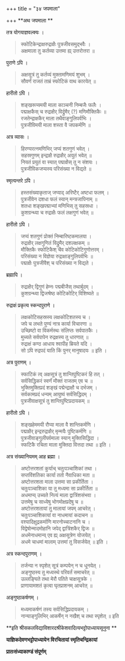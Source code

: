 +++
title = "३४ जपमाला"

+++
**अथ जपमाला **

तत्र योगयाज्ञवल्क्यः ।

> स्फोटिकेन्द्राक्षरुद्राक्षैः पुत्रजीवसमुद्भवैः ।  
> अक्षमाला तु कर्तव्या उत्तमा ह्य् उत्तरोत्तरा ॥

पुराणे ऽपि ।

> अक्षसूत्रं तु कर्तव्यं मुक्तामणिमयं शुभम् ।  
> सौवर्णं राजतं ताम्रं स्फोटिकं वाथ कारयेत् ॥

हारीतो ऽपि ।

> शङ्खरूप्यमयी माला काञ्चनी निम्बजैः फलैः ।  
> पद्माक्षकैस् च रुद्राक्षैर् विर्द्रुमैर् (?) मणिमौक्तिकैः ॥  
> रजतेन्द्राक्षकैर् माला तथैवाङ्गुलिपर्वभिः ।  
> पुत्रजीविमयी माला शस्ता वै जपकर्मणि ॥

अत्र व्यासः ।

> हिरण्यरत्नमणिभिर् जप्यं शतगुणं भवेत् ।  
> सहस्रगुणम् इन्द्राक्षै रुद्राक्षैर् अयुतं भवेत् ॥  
> नियतं प्रयुतं वा स्यात् पद्माक्षैस् तु न संशयः ।  
> पुत्रजीविकजप्यस्य परिसंख्या न विद्यते ॥

स्मृत्यन्तरे ऽपि ।

> हस्तसंख्याकृताज् जप्याद् अरिष्टैर् अष्टधा फलम् ।  
> पुत्रजीवेन दशधा फलं स्यान् मन्त्रजापिनाम् ॥  
> शतधा शङ्खपद्माभ्यां मणिभिस् तु सहस्रधा ।  
> कुशग्रन्थ्या च रुद्राक्षैः फलं लक्षगुणं भवेत् ॥

हारीतो ऽपि ।

> जप्यं शतगुणं प्रोक्तं निम्बारिष्टकमालया ।  
> रुद्राक्षैर् लक्षगुणितं विद्रुमैर् दशलक्षकम् ॥  
> मौक्तिकैः स्फोटिकैश् चैव कोटिकोटिगुणोत्तरम् ।  
> परिसंख्या न विज्ञेया रुद्राक्षाङ्गुलिपर्वभिः ॥  
> पद्माक्षैः पुत्रजीवैश् च परिसंख्या न विद्यते ।

ब्रह्मापि ।

> रुद्राक्षैर् द्विगुणं हेम्नः पद्मबीजैस् तथार्बुदम् ।  
> कुशग्रन्थ्या द्विजश्रेष्ठ कोटिकोटिर् विशिष्यते ॥

रुद्राक्षं प्रकृत्य स्कन्दपुराणे ।

> लक्षकोटिसहस्रस्य लक्षकोटिशतस्य च ।  
> जपे च लभते पुण्यं नात्र कार्या विचारणा ॥  
> उच्छिष्टो वा विकर्मस्थः संलिप्तः सर्वपातकैः ।  
> मुच्यते सर्वपापेन रुद्रक्षस्य तु धारणात् ॥  
> रुद्राक्षं कण्ठ आधाय श्वापीह म्रियते यदि ।  
> सो ऽपि रुद्रपदं याति किं पुनर् मानुषादयः ॥ इति ।

अत्र पुराणम् ।

> स्फाटिकं त्व् अक्षसूत्रं तु शान्तिपुष्टिकरं हि तत् ।  
> सर्वसिद्धिकरं स्वर्णं मौक्तं राजतम् एव च ॥  
> भुक्तिमुक्तिप्रदं शङ्खं पद्मेन्द्राक्षौ च दर्भजम् ।  
> सर्वकामप्रदं धन्यम् आयुष्यं सर्वसिद्धिदम् ।  
> पुत्रजीवाक्षसूत्रं तु शान्तिपुष्टिप्रदायकम् ॥

हारीतो ऽपि ।

> शङ्खहेममयी रौप्या माला वै शान्तिकर्मणि ।  
> पद्माक्षैर् इन्द्ररुद्राक्षैर् मृन्मयैः पुष्टिकर्मणि ॥  
> पुत्रजीवाङ्गुलीपर्वमाला स्यान् मुक्तिसिद्धिदा ।  
> स्फटिकै रचिता माला मुक्तिदा वित्तदा तथा ॥ इति ।

अत्र संख्यानियमम् आह ब्रह्मा ।

> अष्टोत्तरशतां कुर्याच् चतुःपञ्चाशिकां तथा ।  
> सप्तविंशतिका कार्या ततो नैवाधिका मता ॥  
> अष्टोत्तरशता माला उत्तमा सा प्रकीर्तिता ।  
> चतुःपञ्चाशिका या तु मध्यमा सा प्रकीर्तिता ॥  
> अधमाप्य् उच्यते नित्यं माला द्वात्रिंशसंभवा ।  
> उत्तमेषु च साध्येषु भोगमोक्षप्रदेषु च ॥  
> अष्टोत्तरशतायां तु मालायां जपम् आचरेत् ।  
> चतुःपञ्चाशिकायां वा नाधमायां कदाचन ॥  
> वश्यादिक्षुद्रकर्माणि मारनोच्चाटनानि च ।  
> विद्वेषोन्मादमोहानि जपेद् द्वात्रिंशकैर् द्विजः ॥  
> अधमेनाधमान्य् एव ह्य् अक्षसूत्रेण योजयेत् ।  
> अधमे चाधमां मालाम् उत्तमां तु विसर्जयेत् ॥ इति ।

अत्र स्कन्दपुराणम् ।

> तर्जन्या न स्पृशेत् सूत्रं कम्पयेन् न च धूनयेत् ।  
> अङ्गुष्ठस्य तु मध्यस्थे परिवर्तं समाचरेत् ॥  
> उल्लङ्घिते तथा मेरौ पतिते चाक्षसूत्रके ।  
> प्राणायामशतं कृत्वा घृतप्राशनम् आचरेत् ॥

अङ्गुष्ठाकर्षणम् ।

> मध्यमाकर्षणं तस्य सर्वसिद्धिप्रदायकम् ।  
> नान्याङ्गुलिभिर् आकर्षेन् न नखैश् च तथा स्पृशेत् ॥ इति 

**इति श्रीसकलविद्याविशारदश्रीकेशवादित्यभट्टोपाध्यायसूनुना **

**याज्ञिकदेवणभट्टोपाध्यायेन विरचितायां स्मृतिचन्द्रिकायां**

**प्रातःसंध्याकाण्डं संपूर्णम्**
